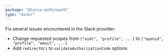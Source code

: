 ```yaml
---
package: "@lucia-auth/oauth"
type: "minor"
---
```


Fix several issues encountered in the Slack provider:
- Change requested scopes from `["oidc", "profile", ...]` to `["openid", "profile", "email", ...]`
- Add `redirectUri` to `validateAuthorizationCode` options
